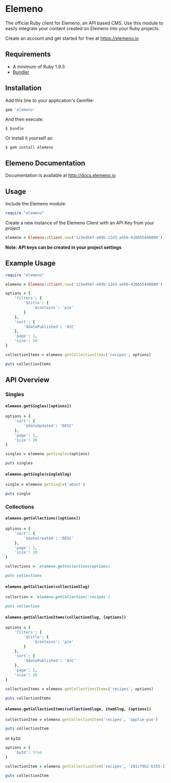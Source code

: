 # Elemeno

The official Ruby client for Elemeno, an API based CMS. Use this module to easily integrate your content created on Elemeno into your Ruby projects.

Create an account and get started for free at https://elemeno.io

## Requirements

- A minimum of Ruby 1.9.3
- [Bundler](http://bundler.io/)

## Installation

Add this line to your application's Gemfile:

```ruby
gem 'elemeno'
```

And then execute:

    $ bundle

Or install it yourself as:

    $ gem install elemeno

## Elemeno Documentation

Documentation is available at http://docs.elemeno.io

## Usage

Include the Elemeno module:

```ruby
require "elemeno"
```

Create a new instance of the Elemeno Client with an API Key from your project

```ruby
elemeno = Elemeno::Client.new('123e4567-e89b-12d3-a456-426655440000')
```

**Note: API keys can be created in your project settings**

## Example Usage

```ruby
require "elemeno"

elemeno = Elemeno::Client.new('123e4567-e89b-12d3-a456-426655440000')

options = {
	'filters': {
		'$title': {
			'$contains': 'pie'
		}
	},
	'sort': {
		'$datePublished': 'ASC'
	},
	'page': 1,
	'size': 20
}

collectionItems = elemeno.getCollectionItems('recipes', options)

puts collectionItems
```

## API Overview

### Singles

#### `elemeno.getSingles([options])`

```ruby
options = {
	'sort': {
		'$dateUpdated': 'DESC'
	},
	'page': 1,
	'size': 20
}

singles = elemeno.getSingles(options)

puts singles
```

#### `elemeno.getSingle(singleSlug)`

```ruby
single = elemeno.getSingle('about')

puts single
```

### Collections

#### `elemeno.getCollections([options])`

```ruby
options = {
	'sort': {
		'$dateCreated': 'DESC'
	},
	'page': 1,
	'size': 20
}

collections = `elemeno.getCollections(options)

puts collections
```

#### `elemeno.getCollection(collectionSlug)`

```ruby
collection = `elemeno.getCollection('recipes')

puts collection
```

#### `elemeno.getCollectionItems(collectionSlug, [options])`

```ruby
options = {
	'filters': {
		'$title': {
			'$contains': 'pie'
		}
	},
	'sort': {
		'$datePublished': 'ASC'
	},
	'page': 1,
	'size': 20
}

collectionItems = elemeno.getCollectionsItems('recipes', options)

puts collectionItems
```

#### `elemeno.getCollectionItems(collectionSluge, itemSlug, [options])`

```ruby
collectionItem = elemeno.getCollectionItem('recipes', 'applie-pie')

puts collectionItem
```

or `byId`:

```ruby
options = {
	'byId': true
}

collectionItem = elemeno.getCollectionItem('recipes', '281cf9b2-b355-11e6-b10e-5b3ff757fea2', options)

puts collectionItem
```
